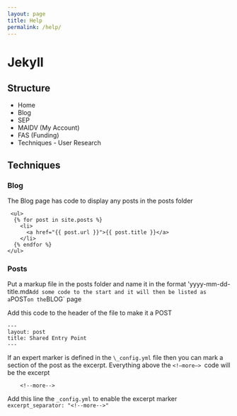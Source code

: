 ```yaml
---
layout: page
title: Help
permalink: /help/
---
```


# Jekyll

## Structure
- Home
- Blog
- SEP
- MAIDV (My Account)
- FAS (Funding)
- Techniques - User Research




## Techniques
### Blog
The Blog page has code to display any posts in the posts folder
```
 <ul>
  {% for post in site.posts %}
    <li>
      <a href="{{ post.url }}">{{ post.title }}</a>
    </li>
  {% endfor %}
</ul> 
```

### Posts
Put a markup file in the posts folder and name it in the format 
'yyyy-mm-dd-title.md`
Add some code to the start and it will then be listed as a `POST` on the `BLOG` page

Add this code to the header of the file to make it a POST 
``` 
---
layout: post
title: Shared Entry Point
--- 
```

If an expert marker is defined in the `\_config.yml` file then you can mark a section of the post as the excerpt. 
Everything above the  `<!—more—> `code will be the excerpt
```
    <!--more--> 
```

Add this line the `_config.yml` to enable the excerpt marker
``` excerpt_separator: "<!--more-->" ```

